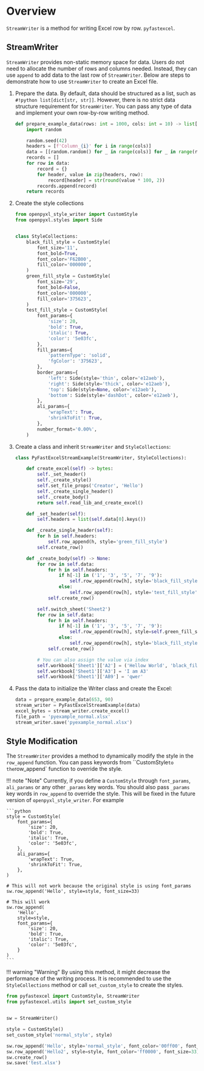# Overview

`StreamWriter` is a method for writing Excel row by row. `pyfastexcel`.

## StreamWriter

`StreamWriter` provides non-static memory space for data. Users do not need to
allocate the number of rows and columns needed. Instead, they can use `append`
to add data to the last row of `StreamWriter`. Below are steps to demonstrate
how to use `StreamWriter` to create an Excel file.

1. Prepare the data. By default, data should be structured as a list, such as
`#!python list[dict[str, str]]`. However, there is no strict data structure
requirement for `StreamWriter`. You can pass any type of data and implement
your own row-by-row writing method.

    ```python title="Prepare Data"
    def prepare_example_data(rows: int = 1000, cols: int = 10) -> list[dict[str, str]]:
        import random

        random.seed(42)
        headers = [f'Column_{i}' for i in range(cols)]
        data = [[random.random() for _ in range(cols)] for _ in range(rows)]
        records = []
        for row in data:
            record = {}
            for header, value in zip(headers, row):
                record[header] = str(round(value * 100, 2))
            records.append(record)
        return records
    ```

2. Create the style collections

    ```python title="Create Styles"
    from openpyxl_style_writer import CustomStyle
    from openpyxl.styles import Side


    class StyleCollections:
        black_fill_style = CustomStyle(
            font_size='11',
            font_bold=True,
            font_color='F62B00',
            fill_color='000000',
        )
        green_fill_style = CustomStyle(
            font_size='29',
            font_bold=False,
            font_color='000000',
            fill_color='375623',
        )
        test_fill_style = CustomStyle(
            font_params={
                'size': 20,
                'bold': True,
                'italic': True,
                'color': '5e03fc',
            },
            fill_params={
                'patternType': 'solid',
                'fgColor': '375623',
            },
            border_params={
                'left': Side(style='thin', color='e12aeb'),
                'right': Side(style='thick', color='e12aeb'),
                'top': Side(style=None, color='e12aeb'),
                'bottom': Side(style='dashDot', color='e12aeb'),
            },
            ali_params={
                'wrapText': True,
                'shrinkToFit': True,
            },
            number_format='0.00%',
        )
    ```

3. Create a class and inherit `StreamWriter` and `StyleCollections`:

    ```python title="StreamWriter"
    class PyFastExcelStreamExample(StreamWriter, StyleCollections):

        def create_excel(self) -> bytes:
            self._set_header()
            self._create_style()
            self.set_file_props('Creator', 'Hello')
            self._create_single_header()
            self._create_body()
            return self.read_lib_and_create_excel()

        def _set_header(self):
            self.headers = list(self.data[0].keys())

        def _create_single_header(self):
            for h in self.headers:
                self.row_append(h, style='green_fill_style')
            self.create_row()

        def _create_body(self) -> None:
            for row in self.data:
                for h in self.headers:
                    if h[-1] in ('1', '3', '5', '7', '9'):
                        self.row_append(row[h], style='black_fill_style')
                    else:
                        self.row_append(row[h], style='test_fill_style')
                self.create_row()

            self.switch_sheet('Sheet2')
            for row in self.data:
                for h in self.headers:
                    if h[-1] in ('1', '3', '5', '7', '9'):
                        self.row_append(row[h], style=self.green_fill_style)
                    else:
                        self.row_append(row[h], style='black_fill_style')
                self.create_row()

            # You can also assign the value via index
            self.workbook['Sheet1']['A2'] = ('Hellow World', 'black_fill_style')
            self.workbook['Sheet1']['A3'] = 'I am A3'
            self.workbook['Sheet1']['AB9'] = 'qwer'
    ```

4. Pass the data to initialize the Writer class and create the Excel:

    ```python title="Write Excel"
    data = prepare_example_data(653, 90)
    stream_writer = PyFastExcelStreamExample(data)
    excel_bytes = stream_writer.create_excel()
    file_path = 'pyexample_normal.xlsx'
    stream_writer.save('pyexample_normal.xlsx')
    ```

## Style Modification

The `StreamWriter` provides a method to dynamically modify the style in the
`row_append` function. You can pass keywords from ``CustomStyle` to the
`row_append` function to override the style.

!!! note "Note"
    Currently, if you define a `CustomStyle` through `font_params`, `ali_params`
    or any other `_params` key words. You should also pass `_params` key words
    in `row_append` to override the style. This will be fixed in the future
    version of `openpyxl_style_writer`. For example

    ```python
    style = CustomStyle(
        font_params={
            'size': 20,
            'bold': True,
            'italic': True,
            'color': '5e03fc',
        },
        ali_params={
            'wrapText': True,
            'shrinkToFit': True,
        },
    )

    # This will not work because the original style is using font_params
    sw.row_append('Hello', style=style, font_size=33)

    # This will work
    sw.row_append(
        'Hello',
        style=style,
        font_params={
            'size': 20,
            'bold': True,
            'italic': True,
            'color': '5e03fc',
        }
    )
    ```

!!! warning "Warning"
    By using this method, it might decrease the performance of the writing process.
    It is recommended to use the `StyleCollections` method or call
    `set_custom_style` to create the styles.

```python title="Style Modification"
from pyfastexcel import CustomStyle, StreamWriter
from pyfastexcel.utils import set_custom_style


sw = StreamWriter()

style = CustomStyle()
set_custom_style('normal_style', style)

sw.row_append('Hello', style='normal_style', font_color='00ff00', font_bold=True)
sw.row_append('Hello2', style=style, font_color='ff0000', font_size=33)
sw.create_row()
sw.save('test.xlsx')
```
